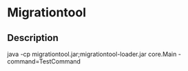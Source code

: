 # Migrationtool

## Description

java -cp migrationtool.jar;migrationtool-loader.jar core.Main -command=TestCommand
